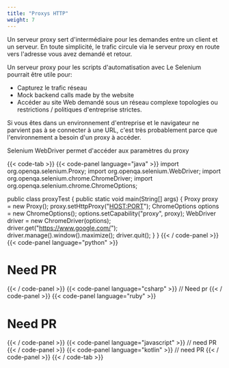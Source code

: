 ```yaml
---
title: "Proxys HTTP"
weight: 7
---
```


Un serveur proxy sert d'intermédiaire pour les demandes entre
un client et un serveur. En toute simplicité, le trafic circule
via le serveur proxy en route vers l'adresse
vous avez demandé et retour.

Un serveur proxy pour les scripts d'automatisation avec
Le Selenium pourrait être utile pour:

* Capturez le trafic réseau
* Mock backend calls made by the website
* Accéder au site Web demandé sous un réseau complexe
topologies ou restrictions / politiques d'entreprise strictes.

Si vous êtes dans un environnement d'entreprise et
le navigateur ne parvient pas à se connecter à une URL, c'est
très probablement parce que l'environnement a besoin d'un
proxy à accéder.

Selenium WebDriver permet d'accéder aux paramètres du proxy

{{< code-tab >}}
  {{< code-panel language="java" >}}
import org.openqa.selenium.Proxy;
import org.openqa.selenium.WebDriver;
import org.openqa.selenium.chrome.ChromeDriver;
import org.openqa.selenium.chrome.ChromeOptions;

public class proxyTest {
  public static void main(String[] args) {
    Proxy proxy = new Proxy();
    proxy.setHttpProxy("<HOST:PORT>");
    ChromeOptions options = new ChromeOptions();
    options.setCapability("proxy", proxy);
    WebDriver driver = new ChromeDriver(options);
    driver.get("https://www.google.com/");
    driver.manage().window().maximize();
    driver.quit();
  }
}
  {{< / code-panel >}}
  {{< code-panel language="python" >}}
# Need PR
  {{< / code-panel >}}
  {{< code-panel language="csharp" >}}
// Need pr
  {{< / code-panel >}}
  {{< code-panel language="ruby" >}}
 # Need PR
  {{< / code-panel >}}
  {{< code-panel language="javascript" >}}
// need PR
  {{< / code-panel >}}
  {{< code-panel language="kotlin" >}}
// need PR
  {{< / code-panel >}}
{{< / code-tab >}}
